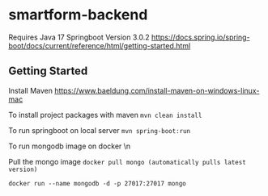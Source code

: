 # smartform-backend
Requires Java 17 
Springboot Version 3.0.2
https://docs.spring.io/spring-boot/docs/current/reference/html/getting-started.html

## Getting Started
Install Maven 
https://www.baeldung.com/install-maven-on-windows-linux-mac

To install project packages with maven
```mvn clean install```

To run springboot on local server 
```mvn spring-boot:run```

To run mongodb image on docker \n

Pull the mongo image
```docker pull mongo (automatically pulls latest version)```

```docker run --name mongodb -d -p 27017:27017 mongo```


